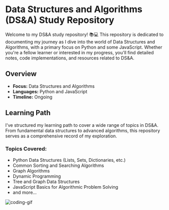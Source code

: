 # Data Structures and Algorithms (DS&A) Study Repository

Welcome to my DS&A study repository! 📚💻 This repository is dedicated to documenting my journey as I dive into the world of Data Structures and Algorithms, with a primary focus on Python and some JavaScript. Whether you're a fellow learner or interested in my progress, you'll find detailed notes, code implementations, and resources related to DS&A.

## Overview

- **Focus:** Data Structures and Algorithms
- **Languages:** Python and JavaScript
- **Timeline:** Ongoing

## Learning Path

I've structured my learning path to cover a wide range of topics in DS&A. From fundamental data structures to advanced algorithms, this repository serves as a comprehensive record of my exploration.

### Topics Covered:
- Python Data Structures (Lists, Sets, Dictionaries, etc.)
- Common Sorting and Searching Algorithms
- Graph Algorithms
- Dynamic Programming
- Tree and Graph Data Structures
- JavaScript Basics for Algorithmic Problem Solving
- and more...

![coding-gif](https://media.giphy.com/media/v1.Y2lkPTc5MGI3NjExNWh4MTkwaWY1NHYyYXpicG1scWN3bzRlZWk4Nm9mYW9yMmJiNGpobCZlcD12MV9pbnRlcm5hbF9naWZfYnlfaWQmY3Q9Zw/2IudUHdI075HL02Pkk/giphy.gif)

